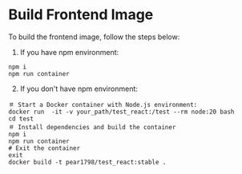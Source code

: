 # Build  Frontend Image 
To build the frontend image, follow the steps below:

1. If you have npm environment:
```
npm i
npm run container
```
2. If you don't have npm environment:
```
＃ Start a Docker container with Node.js environment:
docker run  -it -v your_path/test_react:/test --rm node:20 bash
cd test
＃ Install dependencies and build the container
npm i
npm run container
# Exit the container 
exit
docker build -t pear1798/test_react:stable .
```
